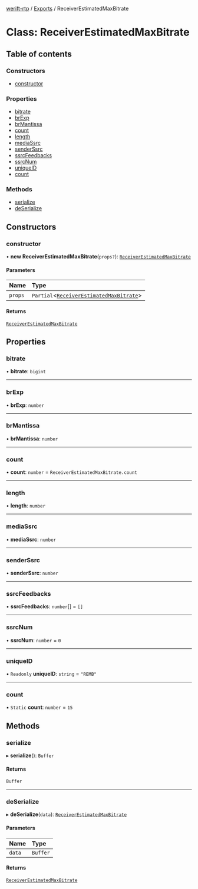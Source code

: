 [werift-rtp](../README.md) / [Exports](../modules.md) / ReceiverEstimatedMaxBitrate

# Class: ReceiverEstimatedMaxBitrate

## Table of contents

### Constructors

- [constructor](ReceiverEstimatedMaxBitrate.md#constructor)

### Properties

- [bitrate](ReceiverEstimatedMaxBitrate.md#bitrate)
- [brExp](ReceiverEstimatedMaxBitrate.md#brexp)
- [brMantissa](ReceiverEstimatedMaxBitrate.md#brmantissa)
- [count](ReceiverEstimatedMaxBitrate.md#count)
- [length](ReceiverEstimatedMaxBitrate.md#length)
- [mediaSsrc](ReceiverEstimatedMaxBitrate.md#mediassrc)
- [senderSsrc](ReceiverEstimatedMaxBitrate.md#senderssrc)
- [ssrcFeedbacks](ReceiverEstimatedMaxBitrate.md#ssrcfeedbacks)
- [ssrcNum](ReceiverEstimatedMaxBitrate.md#ssrcnum)
- [uniqueID](ReceiverEstimatedMaxBitrate.md#uniqueid)
- [count](ReceiverEstimatedMaxBitrate.md#count-1)

### Methods

- [serialize](ReceiverEstimatedMaxBitrate.md#serialize)
- [deSerialize](ReceiverEstimatedMaxBitrate.md#deserialize)

## Constructors

### constructor

• **new ReceiverEstimatedMaxBitrate**(`props?`): [`ReceiverEstimatedMaxBitrate`](ReceiverEstimatedMaxBitrate.md)

#### Parameters

| Name | Type |
| :------ | :------ |
| `props` | `Partial`\<[`ReceiverEstimatedMaxBitrate`](ReceiverEstimatedMaxBitrate.md)\> |

#### Returns

[`ReceiverEstimatedMaxBitrate`](ReceiverEstimatedMaxBitrate.md)

## Properties

### bitrate

• **bitrate**: `bigint`

___

### brExp

• **brExp**: `number`

___

### brMantissa

• **brMantissa**: `number`

___

### count

• **count**: `number` = `ReceiverEstimatedMaxBitrate.count`

___

### length

• **length**: `number`

___

### mediaSsrc

• **mediaSsrc**: `number`

___

### senderSsrc

• **senderSsrc**: `number`

___

### ssrcFeedbacks

• **ssrcFeedbacks**: `number`[] = `[]`

___

### ssrcNum

• **ssrcNum**: `number` = `0`

___

### uniqueID

• `Readonly` **uniqueID**: `string` = `"REMB"`

___

### count

▪ `Static` **count**: `number` = `15`

## Methods

### serialize

▸ **serialize**(): `Buffer`

#### Returns

`Buffer`

___

### deSerialize

▸ **deSerialize**(`data`): [`ReceiverEstimatedMaxBitrate`](ReceiverEstimatedMaxBitrate.md)

#### Parameters

| Name | Type |
| :------ | :------ |
| `data` | `Buffer` |

#### Returns

[`ReceiverEstimatedMaxBitrate`](ReceiverEstimatedMaxBitrate.md)
